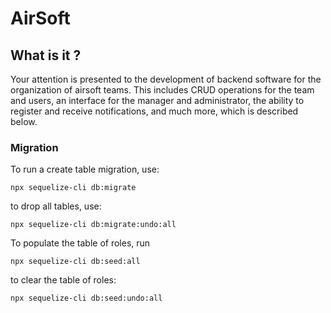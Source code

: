 # AirSoft

## What is it ?
Your attention is presented to the development of backend software for the organization of airsoft teams. This includes CRUD operations for the team and users, an interface for the manager and administrator, the ability to register and receive notifications, and much more, which is described below.

### Migration
To run a create table migration, use:
```
npx sequelize-cli db:migrate
```
to drop all tables, use:
```
npx sequelize-cli db:migrate:undo:all
```

To populate the table of roles, run
```
npx sequelize-cli db:seed:all
```
to clear the table of roles:
```
npx sequelize-cli db:seed:undo:all
```